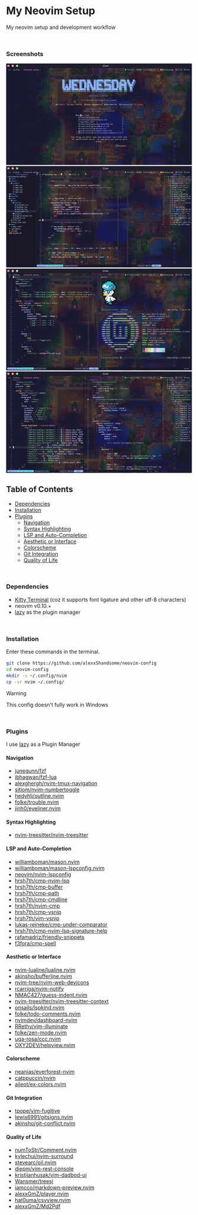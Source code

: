 # My Neovim Setup

My neovim setup and development workflow

&nbsp;

### Screenshots

![image1](./assets/images/img1.png)
![image2](./assets/images/img2.png)
![image3](./assets/images/img3.png)
![image4](./assets/images/img4.png)

## Table of Contents

* [Dependencies](#dependencies)
* [Installation](#installation)
* [Plugins](#plugins)
   + [Navigation](#navigation)
   + [Syntax Highlighting](#syntax-highlighting)
   + [LSP and Auto-Completion](#lsp-and-auto-completion)
   + [Aesthetic or Interface](#aesthetic-or-interface)
   + [Colorscheme](#colorscheme)
   + [Git Integration](#git-integration)
   + [Quality of Life](#quality-of-life)

&nbsp;

### Dependencies

* [Kitty Terminal](https://github.com/kovidgoyal/kitty) (coz it supports font ligature and
other utf-8 characters)
* neovim v0.10.+
* [lazy](https://github.com/folke/lazy.nvim) as the plugin manager

&nbsp;

### Installation

Enter these commands in the terminal.
```bash
git clone https://github.com/alexxShandsome/neovim-config
cd neovim-config
mkdir -v ~/.config/nvim
cp -vr nvim ~/.config/
```

> [!WARNING]
> This config doesn't fully work in Windows

&nbsp;

### Plugins

I use [lazy](https://github.com/folke/lazy.nvim) as a Plugin Manager

#### Navigation

* [junegunn/fzf](https://github.com/junegunn/fzf)
* [ibhagwan/fzf-lua](https://github.com/ibhagwan/fzf-lua)
* [alexghergh/nvim-tmux-navigation](https://github.com/alexghergh/nvim-tmux-navigation)
* [sitiom/nvim-numbertoggle](https://github.com/sitiom/nvim-numbertoggle)
* [hedyhli/outline.nvim](https://github.com/hedyhli/outline.nvim)
* [folke/trouble.nvim](https://github.com/folke/trouble.nvim)
* [jinh0/eyeliner.nvim](https://github.com/jinh0/eyeliner.nvim)

#### Syntax Highlighting

* [nvim-treesitter/nvim-treesitter](https://github.com/nvim-treesitter/nvim-treesitter)

#### LSP and Auto-Completion

* [williamboman/mason.nvim](https://github.com/williamboman/mason.nvim)
* [williamboman/mason-lspconfig.nvim](https://github.com/williamboman/mason-lspconfig.nvim)
* [neovim/nvim-lspconfig](https://github.com/neovim/nvim-lspconfig)
* [hrsh7th/cmp-nvim-lsp](https://github.com/hrsh7th/cmp-nvim-lsp)
* [hrsh7th/cmp-buffer](https://github.com/hrsh7th/cmp-buffer)
* [hrsh7th/cmp-path](https://github.com/hrsh7th/cmp-path)
* [hrsh7th/cmp-cmdline](https://github.com/hrsh7th/cmp-cmdline)
* [hrsh7th/nvim-cmp](https://github.com/hrsh7th/nvim-cmp)
* [hrsh7th/cmp-vsnip](https://github.com/hrsh7th/cmp-vsnip)
* [hrsh7th/vim-vsnip](https://github.com/hrsh7th/vim-vsnip)
* [lukas-reineke/cmp-under-comparator](https://github.com/lukas-reineke/cmp-under-comparator)
* [hrsh7th/cmp-nvim-lsp-signature-help](https://github.com/hrsh7th/cmp-nvim-lsp-signature-help)
* [rafamadriz/friendly-snippets](https://github.com/rafamadriz/friendly-snippets)
* [f3fora/cmp-spell](https://github.com/f3fora/cmp-spell)

#### Aesthetic or Interface

* [nvim-lualine/lualine.nvim](https://github.com/nvim-lualine/lualine.nvim)
* [akinsho/bufferline.nvim](https://github.com/akinsho/bufferline.nvim)
* [nvim-tree/nvim-web-devicons](https://github.com/nvim-tree/nvim-web-devicons)
* [rcarriga/nvim-notify](https://github.com/rcarriga/nvim-notify)
* [NMAC427/guess-indent.nvim](https://github.com/NMAC427/guess-indent.nvim)
* [nvim-treesitter/nvim-treesitter-context](https://github.com/nvim-treesitter/nvim-treesitter-context)
* [onsails/lspkind.nvim](https://github.com/onsails/lspkind.nvim)
* [folke/todo-comments.nvim](https://github.com/folke/todo-comments.nvim)
* [nvimdev/dashboard-nvim](https://github.com/nvimdev/dashboard-nvim)
* [RRethy/vim-illuminate](https://github.com/RRethy/vim-illuminate)
* [folke/zen-mode.nvim](https://github.com/folke/zen-mode.nvim)
* [uga-rosa/ccc.nvim](https://github.com/uga-rosa/ccc.nvim)
* [OXY2DEV/helpview.nvim](https://github.com/OXY2DEV/helpview.nvim)

#### Colorscheme

* [neanias/everforest-nvim](https://github.com/neanias/everforest-nvim)
* [catppuccin/nvim](https://github.com/catppuccin/nvim)
* [aileot/ex-colors.nvim](https://github.com/aileot/ex-colors.nvim)

#### Git Integration

* [tpope/vim-fugitive](https://github.com/tpope/vim-fugitive)
* [lewis6991/gitsigns.nvim](https://github.com/lewis6991/gitsigns.nvim)
* [akinsho/git-conflict.nvim](https://github.com/akinsho/git-conflict.nvim)

#### Quality of Life

* [numToStr/Comment.nvim](https://github.com/numToStr/Comment.nvim)
* [kylechui/nvim-surround](https://github.com/kylechui/nvim-surround)
* [stevearc/oil.nvim](https://github.com/stevearc/oil.nvim)
* [diepm/vim-rest-console](https://github.com/diepm/vim-rest-console)
* [kristijanhusak/vim-dadbod-ui](https://github.com/kristijanhusak/vim-dadbod-ui)
* [Wansmer/treesj](https://github.com/Wansmer/treesj)
* [iamcco/markdown-preview.nvim](https://github.com/iamcco/markdown-preview.nvim)
* [alexxGmZ/player.nvim](https://github.com/alexxGmZ/player.nvim)
* [hat0uma/csvview.nvim](https://github.com/hat0uma/csvview.nvim)
* [alexxGmZ/Md2Pdf](https://github.com/alexxGmZ/Md2Pdf)

&nbsp;

